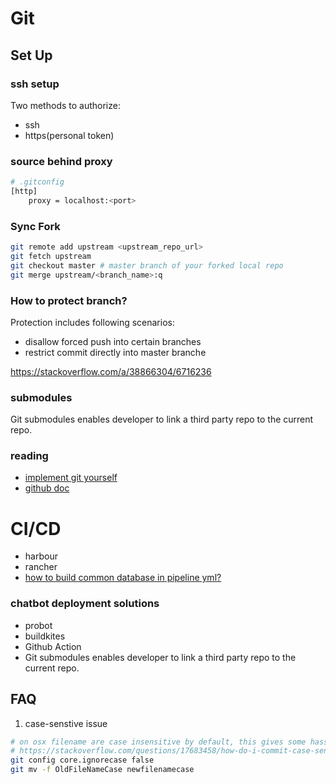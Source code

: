 # Git

## Set Up

### ssh setup

Two methods to authorize:

- ssh
- https(personal token)

### source behind proxy

```bash
# .gitconfig
[http]
    proxy = localhost:<port>
```

### Sync Fork

```bash
git remote add upstream <upstream_repo_url>
git fetch upstream
git checkout master # master branch of your forked local repo
git merge upstream/<branch_name>:q

```

### How to protect branch?

Protection includes following scenarios:
- disallow forced push into certain branches
- restrict commit directly into master branche

https://stackoverflow.com/a/38866304/6716236


### submodules

Git submodules enables developer to link a third party repo to the current repo.

### reading

- [implement git yourself](https://wyag.thb.lt/)
- [github doc](https://help.github.com/en/github/using-git/caching-your-github-password-in-git)


# CI/CD

- harbour
- rancher
- [how to build common database in pipeline yml?](https://confluence.atlassian.com/bitbucket/how-to-run-common-databases-in-bitbucket-pipelines-891130454.html
)

### chatbot deployment solutions

- probot
- buildkites
- Github Action
- Git submodules enables developer to link a third party repo to the current repo.

## FAQ

1. case-senstive issue
```bash
# on osx filename are case insensitive by default, this gives some hassle when you uppercase/lowercase you files
# https://stackoverflow.com/questions/17683458/how-do-i-commit-case-sensitive-only-filename-changes-in-git
git config core.ignorecase false
git mv -f OldFileNameCase newfilenamecase
```